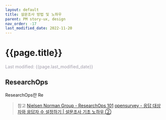 ```yaml
---
layout: default
title: 설문조사 방법 및 노하우
parent: PM story-ux, design
nav_order: -17
last_modified_date: 2022-11-20
---
```

# {{page.title}}
<span style = "color: #A39FAD">Last modified: {{page.last_modified_date}}</span>

## ResearchOps
ResearchOps란 Re

> 참고
> [Nielsen Norman Group - ResearchOps 101](https://www.nngroup.com/articles/research-ops-101/)
> [opensurvey - 응답 대상자와 응답자 수 설정하기 | 설문조사 기초 노하우 ②](https://blog.opensurvey.co.kr/research-tips/survey-basic-02/)